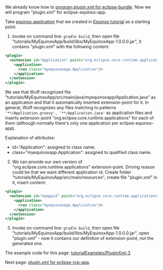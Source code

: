 We already know how to [program plugin.xml for eclipse-bundle](plugin.xml-for-eclipse-bundle). Now we will program "plugin.xml" for eclipse-equinox-app.

Take [equinox application](../tree/master/tutorialExamples/EquinoxApp-1) that we created in [Equinox tutorial](Create-first-Equinox-app) as a starting point.

1. Invoke on command line: `gradle build`, then open file "tutorials/MyEquinoxApp/build/libs/MyEquinoxApp-1.0.0.0.jar", it contains "plugin.xml" with the following content:

  ```xml
  <plugin>
    <extension id="Application" point="org.eclipse.core.runtime.applications">
      <application>
        <run class="myequinoxapp.Application"/>
      </application>
    </extension>
  </plugin>
  ```

  We see that Wuff recognized file "tutorials/MyEquinoxApp/src/main/java/myequinoxapp/Application.java" as an application and that it automatically inserted extension-point for it. In general, Wuff recognizes any files matching to patterns `'**/Application.groovy', '**/Application.java'` as application files and inserts extension-point "org.eclipse.core.runtime.applications" for each of them (although normally there's only one application per eclipse-equinox-app).

  Explanation of attributes:
  - id="Application": assigned to class name.
  - class="myequinoxapp.Application": assigned to qualified class name.

2. We can provide our own version of "org.eclipse.core.runtime.applications" extension-point. Driving reason could be that we want different application id. Create folder "tutorials/MyEquinoxApp/src/main/resources", create file "plugin.xml" in it, insert content:

  ```xml
  <plugin>
    <extension id="myappid" point="org.eclipse.core.runtime.applications">
      <application>
        <run class="myequinoxapp.Application"/>
      </application>
    </extension>
  </plugin>
  ```
3. Invoke on command line: `gradle build`, then open file "tutorials/MyEquinoxApp/build/libs/MyEquinoxApp-1.0.0.0.jar", open "plugin.xml" - now it contains our definition of extension-point, not the generated one.

The example code for this page: [tutorialExamples/PluginXml-3](../tree/master/tutorialExamples/PluginXml-3).

Next page: [plugin.xml for eclipse-rcp-app](Plugin.xml-for-eclipse-rcp-app).